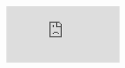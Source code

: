 <div class='embed-container'><iframe src='http://www.youtube.com/embed/4p5tR6I2mIs' frameborder='0' allowfullscreen></iframe></div>
